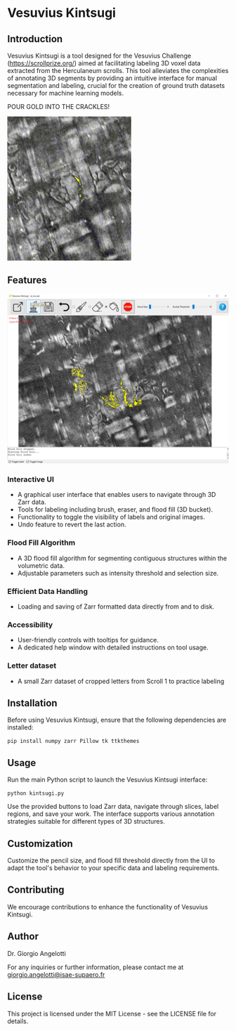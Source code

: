 # Vesuvius Kintsugi

## Introduction

Vesuvius Kintsugi is a tool designed for the Vesuvius Challenge (https://scrollprize.org/) aimed at facilitating labeling 3D voxel data extracted from the Herculaneum scrolls. This tool alleviates the complexities of annotating 3D segments by providing an intuitive interface for manual segmentation and labeling, crucial for the creation of ground truth datasets necessary for machine learning models.

POUR GOLD INTO THE CRACKLES!

![ pour gold](example.gif)
## Features
![my screenshot](screenshot.jpg)
### Interactive UI
- A graphical user interface that enables users to navigate through 3D Zarr data.
- Tools for labeling including brush, eraser, and flood fill (3D bucket).
- Functionality to toggle the visibility of labels and original images.
- Undo feature to revert the last action.

### Flood Fill Algorithm
- A 3D flood fill algorithm for segmenting contiguous structures within the volumetric data.
- Adjustable parameters such as intensity threshold and selection size.

### Efficient Data Handling
- Loading and saving of Zarr formatted data directly from and to disk.

### Accessibility
- User-friendly controls with tooltips for guidance.
- A dedicated help window with detailed instructions on tool usage.

### Letter dataset
- A small Zarr dataset of cropped letters from Scroll 1 to practice labeling

## Installation

Before using Vesuvius Kintsugi, ensure that the following dependencies are installed:

```console
pip install numpy zarr Pillow tk ttkthemes
```

## Usage
Run the main Python script to launch the Vesuvius Kintsugi interface:
```console
python kintsugi.py
```
Use the provided buttons to load Zarr data, navigate through slices, label regions, and save your work. The interface supports various annotation strategies suitable for different types of 3D structures.

## Customization
Customize the pencil size, and flood fill threshold directly from the UI to adapt the tool's behavior to your specific data and labeling requirements.

## Contributing
We encourage contributions to enhance the functionality of Vesuvius Kintsugi.

## Author
Dr. Giorgio Angelotti

For any inquiries or further information, please contact me at giorgio.angelotti@isae-supaero.fr

## License
This project is licensed under the MIT License - see the LICENSE file for details.


